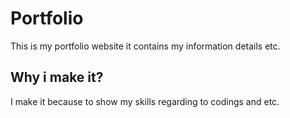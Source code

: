# Portfolio
This is my portfolio website it contains my information details etc.
## Why i make it?
I make it because to show my skills regarding to codings and etc.
